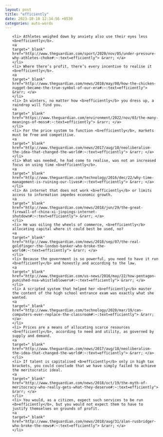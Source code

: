 ```yaml
---
layout: post
title: "efficiently"
date: 2023-10-10 12:34:56 +0530
categories: auto-words
---
```

<ol>

    <li> Athletes weighed down by anxiety also use their eyes less <b>efficiently</b>.
    <a 
    target="_blank" 
    href="http://www.theguardian.com/sport/2020/nov/05/under-pressure-why-athletes-choke#:~:text=efficiently"> &rarr; </a>
    </li>
    <li> Where there’s profit, there’s every incentive to realise it <b>efficiently</b>.
    <a 
    target="_blank" 
    href="http://www.theguardian.com/news/2018/may/08/how-the-chicken-nugget-became-the-true-symbol-of-our-era#:~:text=efficiently"> &rarr; </a>
    </li>
    <li> In winters, no matter how <b>efficiently</b> you dress up, a raindrop will find you.
    <a 
    target="_blank" 
    href="https://www.theguardian.com/environment/2022/nov/03/the-many-meanings-of-moss#:~:text=efficiently"> &rarr; </a>
    </li>
    <li> For the price system to function <b>efficiently</b>, markets must be free and competitive.
    <a 
    target="_blank" 
    href="http://www.theguardian.com/news/2017/aug/18/neoliberalism-the-idea-that-changed-the-world#:~:text=efficiently"> &rarr; </a>
    </li>
    <li> What was needed, he had come to realise, was not an increased focus on using time <b>efficiently</b>.
    <a 
    target="_blank" 
    href="http://www.theguardian.com/technology/2016/dec/22/why-time-management-is-ruining-our-lives#:~:text=efficiently"> &rarr; </a>
    </li>
    <li> An internet that does not work <b>efficiently</b> or limits access to information impedes economic growth.
    <a 
    target="_blank" 
    href="http://www.theguardian.com/news/2018/jun/29/the-great-firewall-of-china-xi-jinpings-internet-shutdown#:~:text=efficiently"> &rarr; </a>
    </li>
    <li> He was oiling the wheels of commerce, <b>efficiently</b> allocating capital where it could best be used, no?
    <a 
    target="_blank" 
    href="http://www.theguardian.com/news/2018/sep/07/the-real-goldfinger-the-london-banker-who-broke-the-world#:~:text=efficiently"> &rarr; </a>
    </li>
    <li> Because the government is so powerful, you need to have it run <b>efficiently</b> and honestly and according to the law.
    <a 
    target="_blank" 
    href="http://www.theguardian.com/us-news/2016/may/22/how-pentagon-punished-nsa-whistleblowers#:~:text=efficiently"> &rarr; </a>
    </li>
    <li> A scripted system that helped her <b>efficiently</b> master the content of the high school entrance exam was exactly what she wanted.
    <a 
    target="_blank" 
    href="http://www.theguardian.com/technology/2020/mar/19/can-computers-ever-replace-the-classroom#:~:text=efficiently"> &rarr; </a>
    </li>
    <li> Prices are a means of allocating scarce resources <b>efficiently</b>, according to need and utility, as governed by supply and demand.
    <a 
    target="_blank" 
    href="http://www.theguardian.com/news/2017/aug/18/neoliberalism-the-idea-that-changed-the-world#:~:text=efficiently"> &rarr; </a>
    </li>
    <li> If talent is capitalised <b>efficiently</b> only in high tax brackets, you could conclude that we have simply failed to achieve the meritocratic ideal.
    <a 
    target="_blank" 
    href="http://www.theguardian.com/news/2018/oct/19/the-myth-of-meritocracy-who-really-gets-what-they-deserve#:~:text=efficiently"> &rarr; </a>
    </li>
    <li> You would, as a citizen, expect such services to be run <b>efficiently</b>, but you would not expect them to have to justify themselves on grounds of profit.
    <a 
    target="_blank" 
    href="http://www.theguardian.com/news/2018/aug/31/alan-rusbridger-who-broke-the-news#:~:text=efficiently"> &rarr; </a>
    </li>